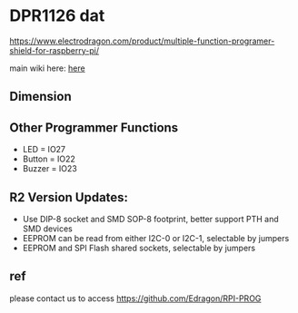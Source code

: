 
# DPR1126 dat 

https://www.electrodragon.com/product/multiple-function-programer-shield-for-raspberry-pi/

main wiki here: [here](https://w.electrodragon.com/w/RPI_PROG)


## Dimension 

## Other Programmer Functions

* LED = IO27
* Button = IO22
* Buzzer = IO23



## R2 Version Updates:

- Use DIP-8 socket and SMD SOP-8 footprint, better support PTH and SMD devices
- EEPROM can be read from either I2C-0 or I2C-1, selectable by jumpers
- EEPROM and SPI Flash shared sockets, selectable by jumpers



## ref 

please contact us to access
https://github.com/Edragon/RPI-PROG